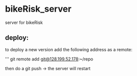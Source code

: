 # bikeRisk_server
server for bikeRisk
## deploy:
to deploy a new version add the following address as a remote:

''' git remote add git@128.199.52.178:~/repo

then do a git push -> the server will restart
